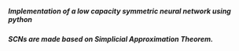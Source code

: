 ##### Implementation of a low capacity symmetric neural network using python
##### SCNs are made based on Simplicial Approximation Theorem.
